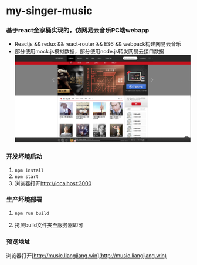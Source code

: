 # my-singer-music

### 基于react全家桶实现的，仿网易云音乐PC端webapp
* Reactjs && redux && react-router && ES6 && webpack构建网易云音乐
* 部分使用mock.js模拟数据，部分使用node.js转发网易云接口数据
![Mou icon](./preview.png)

### 开发坏境启动

1. `npm install`
2. `npm start`
3. 浏览器打开[http://localhost:3000](http://localhost:3000)

### 生产坏境部署

1. `npm run build`

2. 拷贝build文件夹至服务器即可

###  预览地址

浏览器打开[http://music.liangjiang.win](http://music.liangjiang.win)

